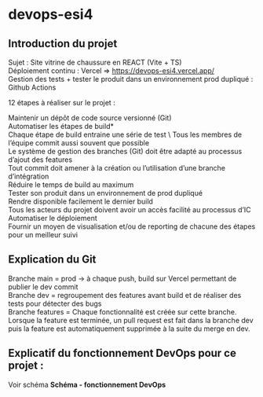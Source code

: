 # devops-esi4

## Introduction du projet

Sujet : Site vitrine de chaussure en REACT (Vite + TS) \
Déploiement continu : Vercel => https://devops-esi4.vercel.app/ \
Gestion des tests + tester le produit dans un environnement prod dupliqué : Github Actions 

12 étapes à réaliser sur le projet : 

Maintenir un dépôt de code source versionné (Git) \
Automatiser les étapes de build* \
Chaque étape de build entraine une série de test \ 
Tous les membres de l’équipe commit aussi souvent que possible \
Le système de gestion des branches (Git) doit être adapté au processus d’ajout des features \
Tout commit doit amener à la création ou l’utilisation d’une branche d’intégration \
Réduire le temps de build au maximum \
Tester son produit dans un environnement de prod dupliqué \
Rendre disponible facilement le dernier build \
Tous les acteurs du projet doivent avoir un accès facilité au processus d’IC \
Automatiser le déploiement \
Fournir un moyen de visualisation et/ou de reporting de chacune des étapes pour un meilleur suivi  

## Explication du Git

Branche main = prod -> à chaque push, build sur Vercel permettant de publier le dev commit \
Branche dev = regroupement des features avant build et de réaliser des tests pour détecter des bugs \
Branche features = Chaque fonctionnalité est créée sur cette branche. Lorsque la feature est terminée, un pull request est fait dans la branche dev puis la feature est automatiquement supprimée à la suite du merge en dev. 

## Explicatif du fonctionnement DevOps pour ce projet :

Voir schéma __Schéma - fonctionnement DevOps__



